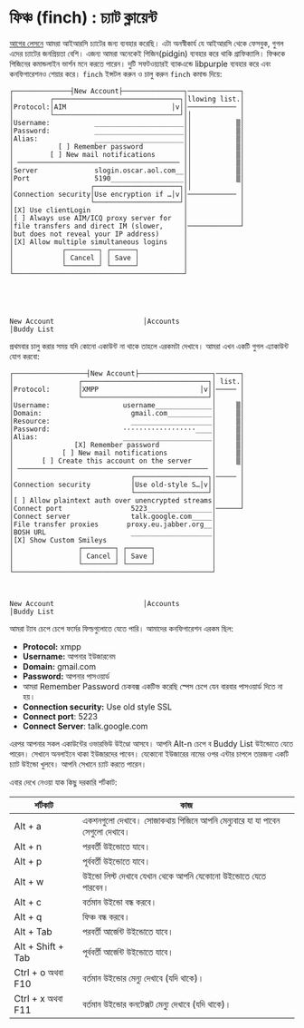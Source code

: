 # ফিঞ্চ (finch) : চ্যাট ক্লায়েন্ট

[আগের লেসনে](3.7.5.weechat.md) আমরা আইআরসি চ্যাটের জন্য ব্যবহার করেছি। এটা অনস্বীকার্য যে আইআরসি থেকে ফেসবুক, গুগল এদের চ্যাটের জনপ্রিয়তা বেশি। এজন্য আমরা অনেকেই পিজিন(pidgin) ব্যবহার করে থাকি গ্রাফিক্যালি। ফিঞ্চকে পিজিনের কমান্ডলাইন ভার্শন মনে করতে পারেন। দুটি সফটওয়্যারই ব্যাকএন্ডে libpurple ব্যবহার করে এবং কনফিগারেশনও শেয়ার করে। `finch` ইন্সটল করুন ও চালু করুন `finch` কমান্ড দিয়ে:

```
┌──────────────┤New Account├───────────────┐─────────────┐
│         ┌───────────────────────────────┐│llowing list.│
│Protocol:│AIM                          │v││──────────── │
│         └───────────────────────────────┘││            │
│Username:           ______________________││           ▒│
│Password:           ______________________││           ▒│
│Alias:              ______________________││           ▒│
│           [ ] Remember password          ││           ▒│
│         [ ] New mail notifications       ││           ▒│
│ ──────────────────────────────────────── ││           ▒│
│Server              slogin.oscar.aol.com__││           ▒│
│Port                5190__________________││           ▒│
│                   ┌─────────────────────┐││            │
│Connection security│Use encryption if …│v││──────────── │
│                   └─────────────────────┘│             │
│[X] Use clientLogin                       │             │
│[ ] Always use AIM/ICQ proxy server for   │             │
│file transfers and direct IM (slower,     │─────────────┘
│but does not reveal your IP address)      │
│[X] Allow multiple simultaneous logins    │
│            ┌────────┐ ┌──────┐           │
│            │ Cancel │ │ Save │           │
│            └────────┘ └──────┘           │
└──────────────────────────────────────────┘





New Account                      │Accounts                         │Buddy List
```

প্রথমবার চালু করার সময় যদি কোনো একাউন্ট না থাকে তাহলে এরকমটা দেখাবে। আমরা এখন একটি গুগল এ্যাকাউন্ট যোগ করবো:

```
┌──────────────────┤New Account├──────────────────┐──────┐
│                ┌───────────────────────────────┐│ list.│
│Protocol:       │XMPP                         │v││───── │
│                └───────────────────────────────┘│      │
│Username:                  username______________│     ▒│
│Domain:                      gmail.com___________│     ▒│
│Resource:                    ____________________│     ▒│
│Password:                  ··················____│     ▒│
│Alias:                     ______________________│     ▒│
│               [X] Remember password             │     ▒│
│            [ ] New mail notifications           │     ▒│
│       [ ] Create this account on the server     │     ▒│
│ ─────────────────────────────────────────────── │      │
│                             ┌──────────────────┐│───── │
│Connection security          │Use old-style S…│v││      │
│                             └──────────────────┘│      │
│[ ] Allow plaintext auth over unencrypted streams│      │
│Connect port                 5223________________│──────┘
│Connect server               talk.google.com_____│
│File transfer proxies       proxy.eu.jabber.org__│
│BOSH URL                     ____________________│
│[X] Show Custom Smileys                          │
│                ┌────────┐ ┌──────┐              │
│                │ Cancel │ │ Save │              │
│                └────────┘ └──────┘              │
└─────────────────────────────────────────────────┘



New Account                      │Accounts                         │Buddy List
```

আমরা ট্যাব চেপে চেপে ফর্মের ফিল্ডগুলোতে যেতে পারি। আমাদের কনফিগারেশন এরকম ছিল:

*  **Protocol:** xmpp
*  **Username:** আপনার ইউজারনেম
*  **Domain:** gmail.com
*  **Password:** আপনার পাসওয়ার্ড
*  আমরা Remember Password চেকবক্স একটিভ করেছি স্পেস চেপে যেন বারবার পাসওয়ার্ড দিতে না হয়।
*  **Connection security:** Use old style SSL
*  **Connect port**: 5223
*  **Connect Server**: talk.google.com

এরপর আপনার সকল একাউন্টের ওভারভিউ উইণ্ডো আসবে। আপনি Alt-n চেপে ব Buddy List উইন্ডোতে যেতে পারেন। সেখানে অনলাইনে থাকা ইউজারদের পাবেন। যেকোনো ইউজারের নামের ওপর এন্টার চাপলে তারজন্য একটি চ্যাট উইন্ডো খুলবে। আপনি সেখানে চ্যাট করতে পারেন।

এবার দেখে নেওয়া যাক কিছু দরকারি শর্টকাট:

| শর্টকাট | কাজ |
| ----------- | ------------------------------ |
| Alt + a | একশনগুলো দেখাবে। সোজাকথায় পিজিনে আপনি মেন্যুবারে যা যা পাবেন সেগুলো দেখাবে। |
| Alt + n | পরবর্তী উইন্ডোতে যাবে। |
| Alt + p | পূর্ববর্তী উইন্ডোতে যাবে। |
| Alt + w | উইন্ডো লিস্ট দেখাবে যেখান থেকে আপনি যেকোনো উইন্ডোতে যেতে পারবেন। |
| Alt + c | বর্তমান উইন্ডো বন্ধ করবে। |
| Alt + q | ফিঞ্চ বন্ধ করবে। |
| Alt + Tab | পরবর্তী আর্জেন্ট উইন্ডোতে যাবে। |
| Alt + Shift + Tab | পূর্ববর্তী আর্জেন্ট উইন্ডোতে যাবে। |
| Ctrl + o অথবা F10 | বর্তমান উইন্ডোর মেন্যু দেখাবে (যদি থাকে)। |
| Ctrl + x অথবা F11 | বর্তমান উইন্ডোর কনটেক্সট মেন্যু দেখাবে (যদি থাকে)। |
